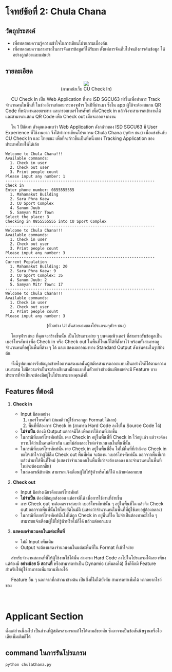 # โจทย์ข้อที่ 2: Chula Chana

## วัตถุประสงค์

- เพื่อทดสอบความรู้ความเข้าใจในการเขียนโปรแกรมเบื้องต้น
- เพื่อทดสอบความสามารถในการจัดการข้อมูลที่ได้รับมา ตั้งแต่การจัดเก็บไปจนถึงการค้นข้อมูล ได้อย่างถูกต้องและแม่นยำ

## รายละเอียด

<p align="center">
  <img src="https://i.imgur.com/ixmHtMU.png" />
  <br />
  (ภาพหน้าเว็บ CU Check In)
</p>

&emsp; CU Check In เป็น Web Application ที่ทาง ISD SGCU63 ทำขึ้นเพื่อทำการ Track จำนวนคนในพื้นที่ ในช่วงอีเวนท์ลอยกระทงจุฬาฯ ในปีที่ผ่านมา ซึ่งใน app ผู้ใช้จะต้องสแกน QR Code ที่หน้างานลอยกระทง และกรอกเบอร์โทรศัพท์ เพื่อCheck in แล้วจึงจะสามารถเข้างานได้ และสามารถแสกน QR Code เพื่อ Check out เมื่อจะออกจากงาน

&emsp; ใน 1 ปีถัดมา ตัวคุณเองพบว่า Web Application ดังกล่าวของ ISD SGCU63 มี User Experience ที่ใช้งานยาก จึงได้ทำการเขียนโปรแกรม Chula Chana (จุฬาฯ ชนะ) เพื่อแข่งขันกับ CU Check In และ ไทยชนะ เพื่อที่จะก้าวขึ้นเป็นที่หนึ่งของ Tracking Application ของประเทศไทยให้ได้เล้ย

```
Welcome to Chula Chana!!!
Available commands:
  1. Check in user
  2. Check out user
  3. Print people count
Please input any number: 1
-----------------------------------------------------------------
Check in
Enter phone number: 0855555555
  1. Mahamakut Building
  2. Sara Phra Kaew
  3. CU Sport Complex
  4. Sanum Juub
  5. Samyan Mitr Town
Select the place: 3
Checking in 0855555555 into CU Sport Complex
-----------------------------------------------------------------
Welcome to Chula Chana!!!
Available commands:
  1. Check in user
  2. Check out user
  3. Print people count
Please input any number: 3
-----------------------------------------------------------------
Current Population
  1. Mahamakut Building: 20
  2. Sara Phra Kaew: 9
  3. CU Sport Complex: 35
  4. Sanum Juub: 2
  5. Samyan Mitr Town: 17
-----------------------------------------------------------------
Welcome to Chula Chana!!!
Available commands:
  1. Check in user
  2. Check out user
  3. Print people count
Please input any number: 3
```

<p align="center">
  (ตัวอย่าง UI อันสวยงามของโปรแกรมจุฬาฯ ชนะ)
</p>

&emsp; โดยจุฬาฯ ชนะ ที่คุณจะสร้างขึ้นนั้น เป็นโปรแกรมง่าย ๆ บนคอมพิวเตอร์ ที่สามารถรับข้อมูลเป็นเบอร์โทรศัพท์ เพื่อ Check in หรือ Check out ในพื้นที่ไหนก็ได้ที่ตั้งค่าไว้ พร้อมทั้งสามารถดูจำนวนคนที่อยู่ในพื้นที่ต่าง ๆ ได้ และแสดงผลออกมาทาง Standard Output ดังเช่นตามในรูปข้างต้น

&emsp; ทั้งนี้รูปแบบการรับข้อมูลเข้าหรือการแสดงผลนั้นผู้สมัครสามารถออกแบบเป็นอย่างไรก็ได้ตามความเหมาะสม ไม่มีความจำเป็นจะต้องเขียนเหมือนแบบในตัวอย่างข้างต้นเพียงแต่จะมี Feature บางประการที่จำเป็นจะต้องมีอยู่ในโปรแกรมของคุณดังนี้

## Features ที่ต้องมี

1. **Check in**

   - Input มีสองอย่าง
     1. เบอร์โทรศัพท์ (สมมติว่าผู้ใช้กรอกถูก Format ได้เลย)
     2. พื้นที่ที่ต้องการ Check in (สามารถ Hard Code ลงไปใน Source Code ได้)
   - **ไม่จำเป็น** ต้องมี Output แต่อาจมีได้ เพื่อการใช้งานที่ง่ายขึ้น
   - ในกรณีที่เบอร์โทรศัพท์นั้น เคย Check in อยู่ในพื้นที่ที่ Check in ไว้อยู่แล้ว แล้วจะต้องทราบได้ว่าเป็นคนเดียวกัน และไม่ส่งผลอะไรต่อจำนวนคนในพื้นที่นั้น
   - ในกรณีที่เบอร์โทรศัพท์นั้น เคย Check in อยู่ในพื้นที่อื่น ไม่ใช่พื้นที่ที่กำลังจะ Check in ขอให้เข้าใจว่าผู้ใช้ลืม Check out พื้นที่เดิม จะต้องน าเบอร์โทรศัพท์นั้น ออกจากพื้นที่เก่า แล้วนำมาใส่พื้นที่ใหม่ (แสดงว่าจำนวนคนในพื้นที่เก่าจะต้องลดลง และจำนวนคนในพื้นที่ใหม่จะต้องมากขึ้น)
   - ในสองกรณีข้างต้น สามารถแจ้งเตือนผู้ใช้ให้รู้ตัวหรือไม่ก็ได้ แล้วแต่ออกแบบ

2. **Check out**

   - Input มีอย่างเดียวคือเบอร์โทรศัพท์
   - **ไม่จำเป็น** ต้องมีข้อมูลส่งออก แต่อาจมีได้ เพื่อการใช้งานที่ง่ายขึ้น
   - การ Check out จะต้องตรวจสอบว่า เบอร์โทรศัพท์นั้น ๆ อยู่ในพื้นที่ใด แล้วจึง Check out ออกจากพื้นที่นั้นให้โดยอัตโนมัติ (แสดงว่าจำนวนคนในพื้นที่ที่ผู้ใช้เคยอยู่ต้องลดลง)
   - ในกรณีที่เบอร์โทรศัพท์นั้นไม่ได้ถูก Check in อยู่พื้นที่ใด ไม่จำเป็นต้องทาอะไรใด ๆ สามารถแจ้งเตือนผู้ใช้ให้รู้ตัวหรือไม่ก็ได้ แล้วแต่ออกแบบ

3. **แสดงผลจำนวนคนในแต่ละพื้นที่**

   - ไม่มี Input เพิ่มเติม
   - Output จะต้องแสดงจำนวนคนในแต่ละพื้นที่ใน Format ที่เข้าใจง่าย

&emsp; สำหรับจำนวนสถานที่ที่ให้ผู้ใช้งานใช้ได้นั้น สามารถ Hard Code ลงไปในโปรแกรมได้เลย เพียงแต่ต้องมี **อย่างน้อย 5 สถานที่** หรือสามารถทำเป็น Dynamic (เพิ่มลดได้) ซึ่งก็คือมี Feature สำหรับให้ผู้ใช้สามารถเพิ่มสถานที่เองได้

&emsp; Feature อื่น ๆ นอกจากที่กล่าวมาข้างต้น เป็นสิ่งที่ไม่ได้บังคับ สามารถทำเพิ่มได้ หากอยากโชว์ของ

<br/>

# Applicant Section

ตั้งแต่ส่วนนี้ลงไป เป็นส่วนที่ผู้สมัครสามารถแก้ไขได้ตามอัธยาศัย ซึ่งอาจจะเป็นข้อสันนิษฐานหรือไอเดียเพิ่มเติมก็ได้

## command ในการรันโปรแกรม

```
python chulaChana.py
```
